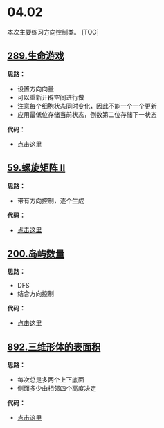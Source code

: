 # 04.02
本次主要练习方向控制类。
[TOC]
## [289.生命游戏](https://leetcode-cn.com/problems/game-of-life/)
**思路：**

- 设置方向向量
- 可以重新开辟空间进行做
- 注意每个细胞状态同时变化，因此不能一个一个更新
- 应用最低位存储当前状态，倒数第二位存储下一状态

**代码**：

- [点击这里](./gameOfLife.go)

## [59.螺旋矩阵 II](https://leetcode-cn.com/problems/spiral-matrix-ii/)

**思路：**

- 带有方向控制，逐个生成

**代码：**

- [点击这里](./generateMatrix.go)

## [200.岛屿数量](https://leetcode-cn.com/problems/number-of-islands/)

**思路：**

- DFS
- 结合方向控制

**代码：**
- [点击这里](./numIslands.go)

## [892.三维形体的表面积](https://leetcode-cn.com/problems/surface-area-of-3d-shapes/)

**思路：**

- 每次总是多两个上下底面
- 侧面多少由相邻四个高度决定

**代码：**

- [点击这里](./surfaceArea.go)
